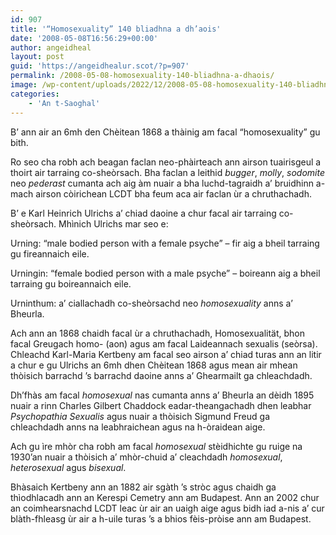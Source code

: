 ```yaml
---
id: 907
title: '“Homosexuality” 140 bliadhna a dh’aois'
date: '2008-05-08T16:56:29+00:00'
author: angeidheal
layout: post
guid: 'https://angeidhealur.scot/?p=907'
permalink: /2008-05-08-homosexuality-140-bliadhna-a-dhaois/
image: /wp-content/uploads/2022/12/2008-05-08-homosexuality-140-bliadhna-a-dhaois.webp
categories:
    - 'An t-Saoghal'
---
```


B’ ann air an 6mh den Chèitean 1868 a thàinig am facal “homosexuality” gu bith.

Ro seo cha robh ach beagan faclan neo-phàirteach ann airson tuairisgeul a thoirt air tarraing co-sheòrsach. Bha faclan a leithid *bugger*, *molly*, *sodomite* neo *pederast* cumanta ach aig àm nuair a bha luchd-tagraidh a’ bruidhinn a-mach airson còirichean LCDT bha feum aca air faclan ùr a chruthachadh.

B’ e Karl Heinrich Ulrichs a’ chiad daoine a chur facal air tarraing co-sheòrsach. Mhìnich Ulrichs mar seo e:

Urning: “male bodied person with a female psyche” – fir aig a bheil tarraing gu fireannaich eile.

Urningin: “female bodied person with a male psyche” – boireann aig a bheil tarraing gu boireannaich eile.

Urninthum: a’ ciallachadh co-sheòrsachd neo *homosexuality* anns a’ Bheurla.

Ach ann an 1868 chaidh facal ùr a chruthachadh, Homosexualität, bhon facal Greugach homo- (aon) agus am facal Laideannach sexualis (seòrsa). Chleachd Karl-Maria Kertbeny am facal seo airson a’ chiad turas ann an litir a chur e gu Ulrichs an 6mh dhen Chèitean 1868 agus mean air mhean thòisich barrachd ’s barrachd daoine anns a’ Ghearmailt ga chleachdadh.

Dh’fhàs am facal *homosexual* nas cumanta anns a’ Bheurla an dèidh 1895 nuair a rinn Charles Gilbert Chaddock eadar-theangachadh dhen leabhar *Psychopathia Sexualis* agus nuair a thòisich Sigmund Freud ga chleachdadh anns na leabhraichean agus na h-òraidean aige.

Ach gu ìre mhòr cha robh am facal *homosexual* stèidhichte gu ruige na 1930’an nuair a thòisich a’ mhòr-chuid a’ cleachdadh *homosexual*, *heterosexual* agus *bisexual*.

Bhàsaich Kertbeny ann an 1882 air sgàth ’s stròc agus chaidh ga thìodhlacadh ann an Kerespi Cemetry ann am Budapest. Ann an 2002 chur an coimhearsnachd LCDT leac ùr air an uaigh aige agus bidh iad a-nis a’ cur blàth-fhleasg ùr air a h-uile turas ’s a bhios fèis-pròise ann am Budapest.